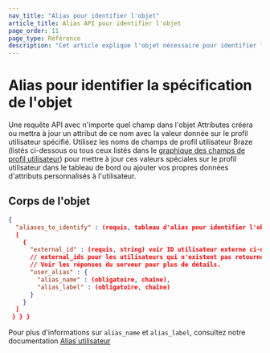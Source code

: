 ```yaml
---
nav_title: "Alias pour identifier l'objet"
article_title: Alias API pour identifier l'objet
page_order: 11
page_type: Référence
description: "Cet article explique l'objet nécessaire pour identifier les alias des utilisateurs."
---
```


# Alias pour identifier la spécification de l'objet

Une requête API avec n'importe quel champ dans l'objet Attributes créera ou mettra à jour un attribut de ce nom avec la valeur donnée sur le profil utilisateur spécifié. Utilisez les noms de champs de profil utilisateur Braze (listés ci-dessous ou tous ceux listés dans le [graphique des champs de profil utilisateur]({{site.baseurl}}/api/objects_filters/user_attributes_object/#braze-user-profile-fields)) pour mettre à jour ces valeurs spéciales sur le profil utilisateur dans le tableau de bord ou ajouter vos propres données d'attributs personnalisés à l'utilisateur.

## Corps de l'objet

```json
{
  "aliases_to_identify" : (requis, tableau d'alias pour identifier l'objet)
  [
    {
      "external_id" : (requis, string) voir ID utilisateur externe ci-dessous,
      // external_ids pour les utilisateurs qui n'existent pas retournera une erreur non fatale.
      // Voir les réponses du serveur pour plus de détails.
      "user_alias" : {
        "alias_name" : (obligatoire, chaîne),
        "alias_label" : (obligatoire, chaîne)
      }
    }
  ]
 } } }
```

Pour plus d'informations sur `alias_name` et `alias_label`, consultez notre documentation [Alias utilisateur]({{site.baseurl}}/user_guide/data_and_analytics/user_data_collection/user_profile_lifecycle/#user-aliases)
